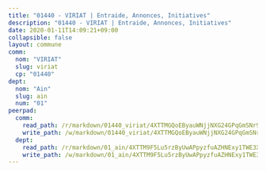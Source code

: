 ```yaml
---
title: "01440 - VIRIAT | Entraide, Annonces, Initiatives"
description: "01440 - VIRIAT | Entraide, Annonces, Initiatives"
date: 2020-01-11T14:09:21+09:00
collapsible: false
layout: commune
comm:
  nom: "VIRIAT"
  slug: viriat
  cp: "01440"
dept:
  nom: "Ain"
  slug: ain
  num: "01"
peerpad:
  comm:
    read_path: /r/markdown/01440_viriat/4XTTMGQoEByauWNjjNXG24GPqGmSNr95smSBbgbTNxGDdrwnj
    write_path: /w/markdown/01440_viriat/4XTTMGQoEByauWNjjNXG24GPqGmSNr95smSBbgbTNxGDdrwnj-K3TgTyAPuAeJDSds4M7eG7zUtqv23LpJYmviSHJYBx2jZz2th3ARmhDCXJMYUVoD6pfHr7auWhkgAGmjvBzgunppaRLqAkHtwxpv5GgVXCaNEv4YzebNhNnKxEUWDjSnfS3EivsV
  dept:
    read_path: /r/markdown/01_ain/4XTTM9F5Lu5rzByUwAPpyzfuAZHNExy1TWE3X3wiTrPFfiAJr
    write_path: /w/markdown/01_ain/4XTTM9F5Lu5rzByUwAPpyzfuAZHNExy1TWE3X3wiTrPFfiAJr-K3TgUnxzeFoJA4CB58vXNvKXURJneTNZHUsypAQGicGiZu7AS2sPbjspGpj7s3MmMv58YhkLaSUMQMHaiKAfoMv6wF36Urxbqqh8MmnXpnKkbVhnAishABEkMRAiyAt8GGJ1Jer2
---
```


